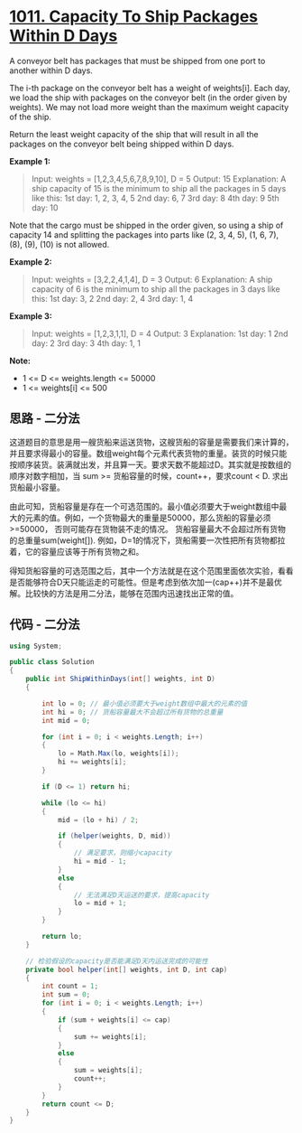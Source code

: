 # [1011. Capacity To Ship Packages Within D Days](https://leetcode.com/problems/capacity-to-ship-packages-within-d-days/)

A conveyor belt has packages that must be shipped from one port to another within D days.

The i-th package on the conveyor belt has a weight of weights[i].  Each day, we load the ship with packages on the conveyor belt (in the order given by weights). We may not load more weight than the maximum weight capacity of the ship.

Return the least weight capacity of the ship that will result in all the packages on the conveyor belt being shipped within D days.

**Example 1:**

> Input: weights = [1,2,3,4,5,6,7,8,9,10], D = 5
> Output: 15
> Explanation:
> A ship capacity of 15 is the minimum to ship all the packages in 5 days like this:
> 1st day: 1, 2, 3, 4, 5
> 2nd day: 6, 7
> 3rd day: 8
> 4th day: 9
> 5th day: 10

Note that the cargo must be shipped in the order given, so using a ship of capacity 14 and splitting the packages into parts like (2, 3, 4, 5), (1, 6, 7), (8), (9), (10) is not allowed.

**Example 2:**

> Input: weights = [3,2,2,4,1,4], D = 3
> Output: 6
> Explanation:
> A ship capacity of 6 is the minimum to ship all the packages in 3 days like this:
> 1st day: 3, 2
> 2nd day: 2, 4
> 3rd day: 1, 4

**Example 3:**

> Input: weights = [1,2,3,1,1], D = 4
> Output: 3
> Explanation:
> 1st day: 1
> 2nd day: 2
> 3rd day: 3
> 4th day: 1, 1

**Note:**

* 1 <= D <= weights.length <= 50000
* 1 <= weights[i] <= 500

## 思路 - 二分法

这道题目的意思是用一艘货船来运送货物，这艘货船的容量是需要我们来计算的，并且要求得最小的容量。数组weight每个元素代表货物的重量。装货的时候只能按顺序装货。装满就出发，并且算一天。要求天数不能超过D。其实就是按数组的顺序对数字相加，当 sum >= 货船容量的时候，count++，要求count < D. 求出 货船最小容量。

由此可知，货船容量是存在一个可选范围的。最小值必须要大于weight数组中最大的元素的值。例如，一个货物最大的重量是50000，那么货船的容量必须>=50000， 否则可能存在货物装不走的情况。
货船容量最大不会超过所有货物的总重量sum(weight[]). 例如，D=1的情况下，货船需要一次性把所有货物都拉着，它的容量应该等于所有货物之和。

得知货船容量的可选范围之后，其中一个方法就是在这个范围里面依次实验，看看是否能够符合D天只能运走的可能性。但是考虑到依次加一(cap++)并不是最优解。比较快的方法是用二分法，能够在范围内迅速找出正常的值。

## 代码 - 二分法

```csharp
using System;

public class Solution
{
    public int ShipWithinDays(int[] weights, int D)
    {

        int lo = 0; // 最小值必须要大于weight数组中最大的元素的值
        int hi = 0; // 货船容量最大不会超过所有货物的总重量
        int mid = 0;

        for (int i = 0; i < weights.Length; i++)
        {
            lo = Math.Max(lo, weights[i]);
            hi += weights[i];
        }

        if (D <= 1) return hi;

        while (lo <= hi)
        {
            mid = (lo + hi) / 2;

            if (helper(weights, D, mid))
            {
                // 满足要求，则缩小capacity
                hi = mid - 1;
            }
            else
            {
                // 无法满足D天运送的要求，提高capacity
                lo = mid + 1;
            }
        }

        return lo;
    }

    // 检验假设的capacity是否能满足D天内运送完成的可能性
    private bool helper(int[] weights, int D, int cap)
    {
        int count = 1;
        int sum = 0;
        for (int i = 0; i < weights.Length; i++)
        {
            if (sum + weights[i] <= cap)
            {
                sum += weights[i];
            }
            else
            {
                sum = weights[i];
                count++;
            }
        }
        return count <= D;
    }
}
```
